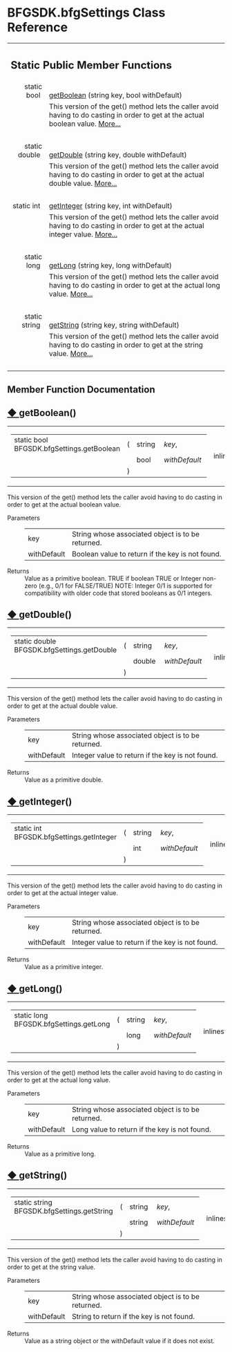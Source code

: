 # BFGSDK.bfgSettings Class Reference

<div class="contents"><table class="memberdecls"><tr class="heading"><td colspan="2"><h2 class="groupheader"><a id="pub-static-methods" name="pub-static-methods"></a> Static Public Member Functions</h2></td></tr><tr class="memitem:a8effa41a50d9836de84f01b562d4c4c8"><td class="memItemLeft" align="right" valign="top">static bool&#160;</td><td class="memItemRight" valign="bottom"><a class="el" href="class_b_f_g_s_d_k_1_1bfg_settings.html#a8effa41a50d9836de84f01b562d4c4c8">getBoolean</a> (string key, bool withDefault)</td></tr><tr class="memdesc:a8effa41a50d9836de84f01b562d4c4c8"><td class="mdescLeft">&#160;</td><td class="mdescRight">This version of the get() method lets the caller avoid having to do casting in order to get at the actual boolean value.  <a href="class_b_f_g_s_d_k_1_1bfg_settings.html#a8effa41a50d9836de84f01b562d4c4c8">More...</a><br /></td></tr><tr class="separator:a8effa41a50d9836de84f01b562d4c4c8"><td class="memSeparator" colspan="2">&#160;</td></tr><tr class="memitem:aa832915ac16f6088788e18854a9679ed"><td class="memItemLeft" align="right" valign="top">static double&#160;</td><td class="memItemRight" valign="bottom"><a class="el" href="class_b_f_g_s_d_k_1_1bfg_settings.html#aa832915ac16f6088788e18854a9679ed">getDouble</a> (string key, double withDefault)</td></tr><tr class="memdesc:aa832915ac16f6088788e18854a9679ed"><td class="mdescLeft">&#160;</td><td class="mdescRight">This version of the get() method lets the caller avoid having to do casting in order to get at the actual double value.  <a href="class_b_f_g_s_d_k_1_1bfg_settings.html#aa832915ac16f6088788e18854a9679ed">More...</a><br /></td></tr><tr class="separator:aa832915ac16f6088788e18854a9679ed"><td class="memSeparator" colspan="2">&#160;</td></tr><tr class="memitem:a38a10e20e7108013895c53c0f611f044"><td class="memItemLeft" align="right" valign="top">static int&#160;</td><td class="memItemRight" valign="bottom"><a class="el" href="class_b_f_g_s_d_k_1_1bfg_settings.html#a38a10e20e7108013895c53c0f611f044">getInteger</a> (string key, int withDefault)</td></tr><tr class="memdesc:a38a10e20e7108013895c53c0f611f044"><td class="mdescLeft">&#160;</td><td class="mdescRight">This version of the get() method lets the caller avoid having to do casting in order to get at the actual integer value.  <a href="class_b_f_g_s_d_k_1_1bfg_settings.html#a38a10e20e7108013895c53c0f611f044">More...</a><br /></td></tr><tr class="separator:a38a10e20e7108013895c53c0f611f044"><td class="memSeparator" colspan="2">&#160;</td></tr><tr class="memitem:a00839a5723a02d8c51f7a84f312a3c63"><td class="memItemLeft" align="right" valign="top">static long&#160;</td><td class="memItemRight" valign="bottom"><a class="el" href="class_b_f_g_s_d_k_1_1bfg_settings.html#a00839a5723a02d8c51f7a84f312a3c63">getLong</a> (string key, long withDefault)</td></tr><tr class="memdesc:a00839a5723a02d8c51f7a84f312a3c63"><td class="mdescLeft">&#160;</td><td class="mdescRight">This version of the get() method lets the caller avoid having to do casting in order to get at the actual long value.  <a href="class_b_f_g_s_d_k_1_1bfg_settings.html#a00839a5723a02d8c51f7a84f312a3c63">More...</a><br /></td></tr><tr class="separator:a00839a5723a02d8c51f7a84f312a3c63"><td class="memSeparator" colspan="2">&#160;</td></tr><tr class="memitem:a4b411dd9da4ed49833192fa900acf019"><td class="memItemLeft" align="right" valign="top">static string&#160;</td><td class="memItemRight" valign="bottom"><a class="el" href="class_b_f_g_s_d_k_1_1bfg_settings.html#a4b411dd9da4ed49833192fa900acf019">getString</a> (string key, string withDefault)</td></tr><tr class="memdesc:a4b411dd9da4ed49833192fa900acf019"><td class="mdescLeft">&#160;</td><td class="mdescRight">This version of the get() method lets the caller avoid having to do casting in order to get at the string value.  <a href="class_b_f_g_s_d_k_1_1bfg_settings.html#a4b411dd9da4ed49833192fa900acf019">More...</a><br /></td></tr><tr class="separator:a4b411dd9da4ed49833192fa900acf019"><td class="memSeparator" colspan="2">&#160;</td></tr></table><h2 class="groupheader">Member Function Documentation</h2><a id="a8effa41a50d9836de84f01b562d4c4c8" name="a8effa41a50d9836de84f01b562d4c4c8"></a><h2 class="memtitle"><span class="permalink"><a href="#a8effa41a50d9836de84f01b562d4c4c8">&#9670;&nbsp;</a></span>getBoolean()</h2><div class="memitem"><div class="memproto"><table class="mlabels"><tr><td class="mlabels-left"><table class="memname"><tr><td class="memname">static bool BFGSDK.bfgSettings.getBoolean </td><td>(</td><td class="paramtype">string&#160;</td><td class="paramname"><em>key</em>, </td></tr><tr><td class="paramkey"></td><td></td><td class="paramtype">bool&#160;</td><td class="paramname"><em>withDefault</em>&#160;</td></tr><tr><td></td><td>)</td><td></td><td></td></tr></table></td><td class="mlabels-right"><span class="mlabels"><span class="mlabel">inline</span><span class="mlabel">static</span></span></td></tr></table></div><div class="memdoc"><p>This version of the get() method lets the caller avoid having to do casting in order to get at the actual boolean value. </p><dl class="params"><dt>Parameters</dt><dd><table class="params"><tr><td class="paramname">key</td><td>String whose associated object is to be returned.</td></tr><tr><td class="paramname">withDefault</td><td>Boolean value to return if the key is not found.</td></tr></table></dd></dl><dl class="section return"><dt>Returns</dt><dd>Value as a primitive boolean. TRUE if boolean TRUE or Integer non-zero (e.g., 0/1 for FALSE/TRUE) NOTE: Integer 0/1 is supported for compatibility with older code that stored booleans as 0/1 integers. </dd></dl></div></div><a id="aa832915ac16f6088788e18854a9679ed" name="aa832915ac16f6088788e18854a9679ed"></a><h2 class="memtitle"><span class="permalink"><a href="#aa832915ac16f6088788e18854a9679ed">&#9670;&nbsp;</a></span>getDouble()</h2><div class="memitem"><div class="memproto"><table class="mlabels"><tr><td class="mlabels-left"><table class="memname"><tr><td class="memname">static double BFGSDK.bfgSettings.getDouble </td><td>(</td><td class="paramtype">string&#160;</td><td class="paramname"><em>key</em>, </td></tr><tr><td class="paramkey"></td><td></td><td class="paramtype">double&#160;</td><td class="paramname"><em>withDefault</em>&#160;</td></tr><tr><td></td><td>)</td><td></td><td></td></tr></table></td><td class="mlabels-right"><span class="mlabels"><span class="mlabel">inline</span><span class="mlabel">static</span></span></td></tr></table></div><div class="memdoc"><p>This version of the get() method lets the caller avoid having to do casting in order to get at the actual double value. </p><dl class="params"><dt>Parameters</dt><dd><table class="params"><tr><td class="paramname">key</td><td>String whose associated object is to be returned.</td></tr><tr><td class="paramname">withDefault</td><td>Integer value to return if the key is not found.</td></tr></table></dd></dl><dl class="section return"><dt>Returns</dt><dd>Value as a primitive double.</dd></dl></div></div><a id="a38a10e20e7108013895c53c0f611f044" name="a38a10e20e7108013895c53c0f611f044"></a><h2 class="memtitle"><span class="permalink"><a href="#a38a10e20e7108013895c53c0f611f044">&#9670;&nbsp;</a></span>getInteger()</h2><div class="memitem"><div class="memproto"><table class="mlabels"><tr><td class="mlabels-left"><table class="memname"><tr><td class="memname">static int BFGSDK.bfgSettings.getInteger </td><td>(</td><td class="paramtype">string&#160;</td><td class="paramname"><em>key</em>, </td></tr><tr><td class="paramkey"></td><td></td><td class="paramtype">int&#160;</td><td class="paramname"><em>withDefault</em>&#160;</td></tr><tr><td></td><td>)</td><td></td><td></td></tr></table></td><td class="mlabels-right"><span class="mlabels"><span class="mlabel">inline</span><span class="mlabel">static</span></span></td></tr></table></div><div class="memdoc"><p>This version of the get() method lets the caller avoid having to do casting in order to get at the actual integer value. </p><dl class="params"><dt>Parameters</dt><dd><table class="params"><tr><td class="paramname">key</td><td>String whose associated object is to be returned.</td></tr><tr><td class="paramname">withDefault</td><td>Integer value to return if the key is not found.</td></tr></table></dd></dl><dl class="section return"><dt>Returns</dt><dd>Value as a primitive integer.</dd></dl></div></div><a id="a00839a5723a02d8c51f7a84f312a3c63" name="a00839a5723a02d8c51f7a84f312a3c63"></a><h2 class="memtitle"><span class="permalink"><a href="#a00839a5723a02d8c51f7a84f312a3c63">&#9670;&nbsp;</a></span>getLong()</h2><div class="memitem"><div class="memproto"><table class="mlabels"><tr><td class="mlabels-left"><table class="memname"><tr><td class="memname">static long BFGSDK.bfgSettings.getLong </td><td>(</td><td class="paramtype">string&#160;</td><td class="paramname"><em>key</em>, </td></tr><tr><td class="paramkey"></td><td></td><td class="paramtype">long&#160;</td><td class="paramname"><em>withDefault</em>&#160;</td></tr><tr><td></td><td>)</td><td></td><td></td></tr></table></td><td class="mlabels-right"><span class="mlabels"><span class="mlabel">inline</span><span class="mlabel">static</span></span></td></tr></table></div><div class="memdoc"><p>This version of the get() method lets the caller avoid having to do casting in order to get at the actual long value. </p><dl class="params"><dt>Parameters</dt><dd><table class="params"><tr><td class="paramname">key</td><td>String whose associated object is to be returned.</td></tr><tr><td class="paramname">withDefault</td><td>Long value to return if the key is not found.</td></tr></table></dd></dl><dl class="section return"><dt>Returns</dt><dd>Value as a primitive long.</dd></dl></div></div><a id="a4b411dd9da4ed49833192fa900acf019" name="a4b411dd9da4ed49833192fa900acf019"></a><h2 class="memtitle"><span class="permalink"><a href="#a4b411dd9da4ed49833192fa900acf019">&#9670;&nbsp;</a></span>getString()</h2><div class="memitem"><div class="memproto"><table class="mlabels"><tr><td class="mlabels-left"><table class="memname"><tr><td class="memname">static string BFGSDK.bfgSettings.getString </td><td>(</td><td class="paramtype">string&#160;</td><td class="paramname"><em>key</em>, </td></tr><tr><td class="paramkey"></td><td></td><td class="paramtype">string&#160;</td><td class="paramname"><em>withDefault</em>&#160;</td></tr><tr><td></td><td>)</td><td></td><td></td></tr></table></td><td class="mlabels-right"><span class="mlabels"><span class="mlabel">inline</span><span class="mlabel">static</span></span></td></tr></table></div><div class="memdoc"><p>This version of the get() method lets the caller avoid having to do casting in order to get at the string value. </p><dl class="params"><dt>Parameters</dt><dd><table class="params"><tr><td class="paramname">key</td><td>String whose associated object is to be returned.</td></tr><tr><td class="paramname">withDefault</td><td>String to return if the key is not found.</td></tr></table></dd></dl><dl class="section return"><dt>Returns</dt><dd>Value as a string object or the withDefault value if it does not exist.</dd></dl></div></div></div> 
